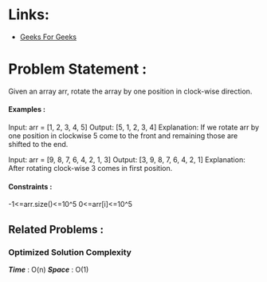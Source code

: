 # Links:

- [Geeks For Geeks](https://www.geeksforgeeks.org/problems/cyclically-rotate-an-array-by-one2614/1/)

# Problem Statement :

Given an array arr, rotate the array by one position in clock-wise direction.

#### Examples :

Input: arr = [1, 2, 3, 4, 5]
Output: [5, 1, 2, 3, 4]
Explanation: If we rotate arr by one position in clockwise 5 come to the front and remaining those are shifted to the end.


Input: arr = [9, 8, 7, 6, 4, 2, 1, 3]
Output: [3, 9, 8, 7, 6, 4, 2, 1]
Explanation: After rotating clock-wise 3 comes in first position.

#### Constraints :

-1<=arr.size()<=10^5
0<=arr[i]<=10^5



## Related Problems :


### Optimized Solution Complexity

**_Time_** : O(n)
**_Space_** : O(1)